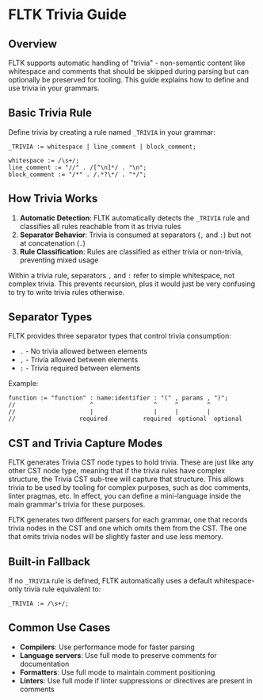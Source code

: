 # FLTK Trivia Guide

## Overview

FLTK supports automatic handling of "trivia" - non-semantic content like whitespace and comments that should be skipped during parsing but can optionally be preserved for tooling. This guide explains how to define and use trivia in your grammars.

## Basic Trivia Rule

Define trivia by creating a rule named `_TRIVIA` in your grammar:

```fltk
_TRIVIA := whitespace | line_comment | block_comment;

whitespace := /\s+/;
line_comment := "//" . /[^\n]*/ . "\n";
block_comment := "/*" . /.*?\*/ . "*/";
```

## How Trivia Works

1. **Automatic Detection**: FLTK automatically detects the `_TRIVIA` rule and classifies all rules reachable from it as trivia rules
2. **Separator Behavior**: Trivia is consumed at separators (`,` and `:`) but not at concatenation (`.`)
3. **Rule Classification**: Rules are classified as either trivia or non-trivia, preventing mixed usage

Within a trivia rule, separators `,` and `:` refer to simple whitespace, not complex trivia.
This prevents recursion, plus it would just be very confusing to try to write trivia rules otherwise.

## Separator Types

FLTK provides three separator types that control trivia consumption:

- `.` - No trivia allowed between elements
- `,` - Trivia allowed between elements  
- `:` - Trivia required between elements

Example:
```fltk
function := "function" : name:identifier : "(" , params , ")";
//                     ^                 ^     ^        ^
//                     |                 |     |        |
//                  required          required  optional  optional
```

## CST and Trivia Capture Modes

FLTK generates Trivia CST node types to hold trivia.
These are just like any other CST node type, meaning that if the trivia rules have complex structure, the Trivia CST sub-tree will capture that structure.
This allows trivia to be used by tooling for complex purposes, such as doc comments, linter pragmas, etc.
In effect, you can define a mini-language inside the main grammar's trivia for these purposes.

FLTK generates two different parsers for each grammar, one that records trivia nodes in the CST and one which omits them from the CST.
The one that omits trivia nodes will be slightly faster and use less memory.

## Built-in Fallback

If no `_TRIVIA` rule is defined, FLTK automatically uses a default whitespace-only trivia rule equivalent to:

```fltk
_TRIVIA := /\s+/;
```

## Common Use Cases

- **Compilers**: Use performance mode for faster parsing
- **Language servers**: Use full mode to preserve comments for documentation
- **Formatters**: Use full mode to maintain comment positioning
- **Linters**: Use full mode if linter suppressions or directives are present in comments
